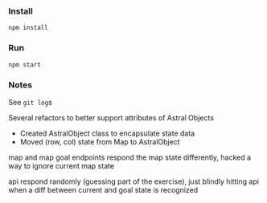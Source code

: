 ### Install
`npm install`

### Run
`npm start`

### Notes
See `git log`s

Several refactors to better support attributes of Astral Objects
- Created AstralObject class to encapsulate state data
- Moved (row, col) state from Map to AstralObject

map and map goal endpoints respond the map state differently, hacked a
way to ignore current map state

api respond randomly (guessing part of the exercise), just blindly
hitting api when a diff between current and goal state is recognized